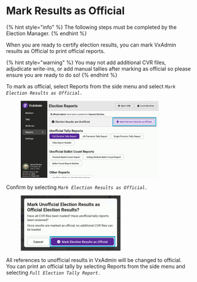 # Mark Results as Official

{% hint style="info" %}
The following steps must be completed by the Election Manager.
{% endhint %}

When you are ready to certify election results, you can mark VxAdmin results as Official to print official reports.&#x20;

{% hint style="warning" %}
You may not add additional CVR files, adjudicate write-ins, or add manual tallies after marking as official so please ensure you are ready to do so!
{% endhint %}

To mark as official, select Reports from the side menu and select _`Mark Election Results as Official.`_

<figure><img src="../.gitbook/assets/image (152).png" alt="" width="375"><figcaption></figcaption></figure>

&#x20;Confirm by selecting _`Mark Election Results as Official.`_

<figure><img src="../.gitbook/assets/image (153).png" alt="" width="271"><figcaption></figcaption></figure>

All references to unofficial results in VxAdmin will be changed to official. You can print an official tally by selecting Reports from the side menu and selecting _`Full Election Tally Report.`_
